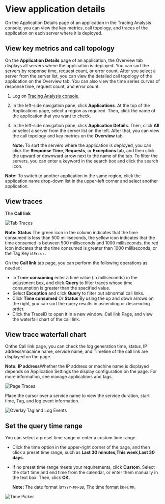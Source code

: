 # View application details

On the Application Details page of an application in the Tracing Analysis console, you can view the key metrics, call topology, and traces of the application on each server where it is deployed.

## View key metrics and call topology

On the **Application Details** page of an application, the Overview tab displays all servers where the application is deployed. You can sort the servers by response time, request count, or error count. After you select a server from the server list, you can view the detailed call topology of the application on the Overview tab. You can also view the time series curves of response time, request count, and error count.

1.  Log on [Tracing Analysis console](https://tracing-sg.console.aliyun.com/).

2.  In the left-side navigation pane, click **Applications**. At the top of the Applications page, select a region as required. Then, click the name of the application that you want to check.

3.  In the left-side navigation pane, click **Application Details**. Then, click **All** or select a server from the server list on the left. After that, you can view the call topology and key metrics on the **Overview** tab.

    **Note:** To sort the servers where the application is deployed, you can click the **Response Time**, **Requests**, or **Exceptions** tab, and then click the upward or downward arrow next to the name of the tab. To filter the servers, you can enter a keyword in the search box and click the search icon.


**Note:** To switch to another application in the same region, click the application name drop-down list in the upper-left corner and select another application.

## View traces

The **Call link**

![Tab Traces](../images/p53826.png "Trace tab")

**Note:** **Status** The green icon in the column indicates that the time consumed is less than 500 milliseconds, the yellow icon indicates that the time consumed is between 500 milliseconds and 1000 milliseconds, the red icon indicates that the time consumed is greater than 1000 milliseconds, or the Tag Key is`Error`.

On the **Call link** tab page, you can perform the following operations as needed:

-   In **Time-consuming** enter a time value \(in milliseconds\) in the adjustment box, and click **Query** to filter traces whose time consumption is greater than the specified value.
-   Select **Exception** and click **Query** to filter out abnormal call links.
-   Click **Time consumed** Or **Status** By using the up and down arrows on the right, you can sort the query results in ascending or descending order.
-   Click the TraceID to open it in a new window. Call link Page, and view the waterfall chart of the call link.

## View trace waterfall chart

Onthe Call link page, you can check the log generation time, status, IP address/machine name, service name, and Timeline of the call link are displayed on the page.

**Note:** **IP address**Whether the IP address or machine name is displayed depends on Application Settings the display configuration on the page. For more information, see manage applications and tags.

![Page Traces](../images/p53827.png "Trace page")

Place the cursor over a service name to view the service duration, start time, Tag, and log event information.

![Overlay Tag and Log Events](https://static-aliyun-doc.oss-accelerate.aliyuncs.com/assets/img/en-US/3806359851/p53828.png)

## Set the query time range

You can select a preset time range or enter a custom time range.

-   Click the time option in the upper-right corner of the page, and then click a preset time range, such as **Last 30 minutes**,**This week**,**Last 30 days**.
-   If no preset time range meets your requirements, click **Custom**. Select the start time and end time from the calendar, or enter them manually in the text box. Then, click **OK**.

    **Note:** The date format is`YYYY-MM-DD`, The time format is`HH:MM`.


![Time Picker](../images/p53830.png "Query time range selector")

